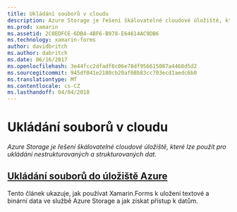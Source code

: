 ```yaml
---
title: Ukládání souborů v cloudu
description: Azure Storage je řešení škálovatelné cloudové úložiště, které lze použít pro ukládání nestrukturovaných a strukturovaných dat.
ms.prod: xamarin
ms.assetid: 2C0EDFCE-6DB4-4BF6-B978-E64614AC9DB6
ms.technology: xamarin-forms
author: davidbritch
ms.author: dabritch
ms.date: 06/16/2017
ms.openlocfilehash: 3e44fcc2dfadf6c06e78df956615087a4468d5d2
ms.sourcegitcommit: 945df041e2180cb20af08b83cc703ecd1aedc6b0
ms.translationtype: MT
ms.contentlocale: cs-CZ
ms.lasthandoff: 04/04/2018
---
```

# <a name="storing-files-in-the-cloud"></a>Ukládání souborů v cloudu

_Azure Storage je řešení škálovatelné cloudové úložiště, které lze použít pro ukládání nestrukturovaných a strukturovaných dat._

## <a name="storing-files-in-azure-storageazure-storagemd"></a>[Ukládání souborů do úložiště Azure](azure-storage.md)

Tento článek ukazuje, jak používat Xamarin.Forms k uložení textové a binární data ve službě Azure Storage a jak získat přístup k datům.

